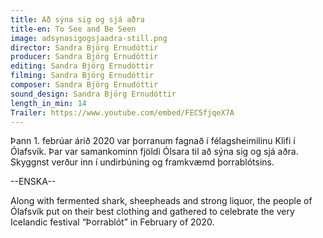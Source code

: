 ```yaml
---
title: Að sýna sig og sjá aðra
title-en: To See and Be Seen
image: adsynasigogsjaadra-still.png
director: Sandra Björg Ernudóttir
producer: Sandra Björg Ernudóttir
editing: Sandra Björg Ernudóttir
filming: Sandra Björg Ernudóttir
composer: Sandra Björg Ernudóttir
sound_design: Sandra Björg Ernudóttir
length_in_min: 14
Trailer: https://www.youtube.com/embed/FEC5fjqeX7A
---
```

Þann 1. febrúar árið 2020 var þorranum fagnað í félagsheimilinu Klifi í Ólafsvík. Þar var samankominn fjöldi Ólsara til að sýna sig og sjá aðra. Skyggnst verður inn í undirbúning og framkvæmd þorrablótsins.

\--ENSKA--

Along with fermented shark, sheepheads and strong liquor, the people of Ólafsvík put on their best clothing and gathered to celebrate the very Icelandic festival “Þorrablót” in February of 2020.